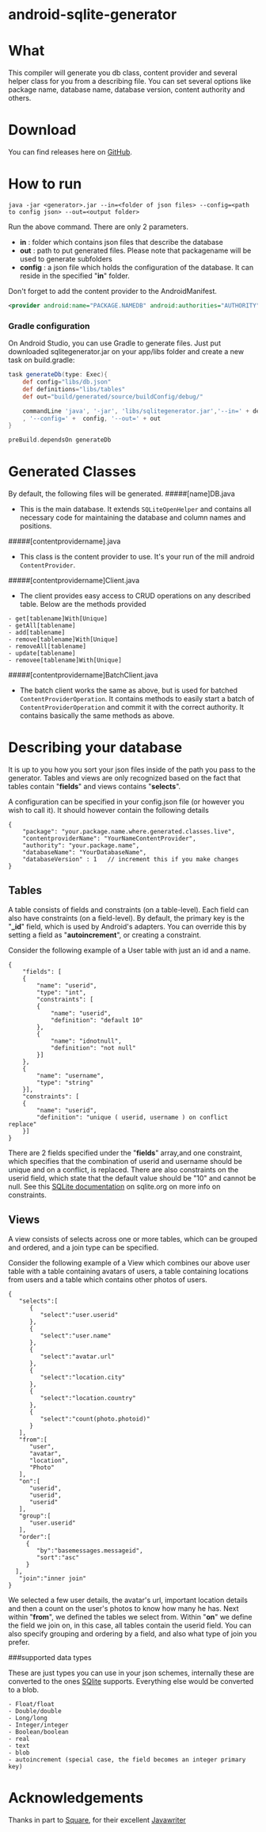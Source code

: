 android-sqlite-generator
========================

# What

This compiler will generate you db class, content provider and several helper class for you from a describing file. You can set several options like package name, database name, database version, content authority and others.

# Download

You can find releases here on [GitHub][3].

# How to run

	java -jar <generator>.jar --in=<folder of json files> --config=<path to config json> --out=<output folder>


Run the above command. There are only 2 parameters.

- **in** : folder which contains json files that describe the database
- **out** : path to put generated files. Please note that packagename will be used to generate subfolders
- **config** : a json file which holds the configuration of the database. It can reside in the specified "**in**" folder.

Don't forget to add the content provider to the AndroidManifest.

```xml
<provider android:name="PACKAGE.NAMEDB" android:authorities="AUTHORITY">
```
### Gradle configuration

On Android Studio, you can use Gradle to generate files. Just put downloaded sqlitegenerator.jar on your app/libs folder and create a new task on build.gradle:

```groovy
task generateDb(type: Exec){
    def config="libs/db.json"
    def definitions="libs/tables"
    def out="build/generated/source/buildConfig/debug/"

    commandLine 'java', '-jar', 'libs/sqlitegenerator.jar','--in=' + definitions \
    , '--config=' +  config, '--out=' + out
}

preBuild.dependsOn generateDb
```

# Generated Classes

By default, the following files will be generated.
#####[name]DB.java
- This is the main database. It extends `SQLiteOpenHelper` and contains all necessary code for maintaining the database and column names and positions.

#####[contentprovidername].java
- This class is the content provider to use. It's your run of the mill android `ContentProvider`.

#####[contentprovidername]Client.java
- The client provides easy access to CRUD operations on any described table. Below are the methods provided

```
- get[tablename]With[Unique]
- getAll[tablename]
- add[tablename]
- remove[tablename]With[Unique]
- removeAll[tablename]
- update[tablename]
- removee[tablename]With[Unique]
```

#####[contentprovidername]BatchClient.java
- The batch client works the same as above, but is used for batched `ContentProviderOperation`. It contains methods to easily start a batch of `ContentProviderOperation` and commit it with the correct authority. It contains basically the same methods as above.


# Describing your database

It is up to you how you sort your json files inside of the path you pass to the generator. Tables and views are only recognized based on the fact that tables contain "**fields**" and views contains "**selects**".

A configuration can be specified in your config.json file (or however you wish to call it). It should however contain the following details

```
{
    "package": "your.package.name.where.generated.classes.live",
    "contentproviderName": "YourNameContentProvider",
    "authority": "your.package.name",
    "databaseName": "YourDatabaseName",
    "databaseVersion" : 1	// increment this if you make changes
}
```

## Tables

A table consists of fields and constraints (on a table-level). Each field can also have constraints (on a field-level). By default, the primary key is the "**_id**" field, which is used by Android's adapters. You can override this by setting a field as "**autoincrement**", or creating a constraint.

Consider the following example of a User table with just an id and a name.
```
{
	"fields": [
	{
		"name": "userid",
		"type": "int",
		"constraints": [
		{
			"name": "userid",
			"definition": "default 10"
		},
		{
			"name": "idnotnull",
			"definition": "not null"
		}]
	},
	{
		"name": "username",
		"type": "string"
	}],
	"constraints": [
	{
		"name": "userid",
		"definition": "unique ( userid, username ) on conflict replace"
	}]
}
```
There are 2 fields specified under the "**fields**" array,and one constraint, which specifies that the combination of userid and username should be unique and on a conflict, is replaced. There are also constraints on the userid field, which state that the default value should be "10" and cannot be null. See this [SQLite documentation][4] on sqlite.org on more info on constraints.

## Views

A view consists of selects across one or more tables, which can be grouped and ordered, and a join type can be specified.

Consider the following example of a View which combines our above user table with a table containing avatars of users, a table containing locations from users and a table which contains other photos of users.

```
{
   "selects":[
      {
         "select":"user.userid"
      },
      {
         "select":"user.name"
      },
      {
         "select":"avatar.url"
      },
      {
         "select":"location.city"
      },
      {
         "select":"location.country"
      },
      {
         "select":"count(photo.photoid)"
      }
   ],
   "from":[
      "user",
      "avatar",
      "location",
      "Photo"
   ],
   "on":[
      "userid",
      "userid",
      "userid"
   ],
   "group":[
      "user.userid"
   ],
   "order":[
	 {
		"by":"basemessages.messageid",
		"sort":"asc"
	 }
  ],
   "join":"inner join"
}
```

We selected a few user details, the avatar's url, important location details and then a count on the user's photos to know how many he has. Next within "**from**", we defined the tables we select from. Within "**on**" we define the field we join on, in this case, all tables contain the userid field. You can also specify grouping and ordering by a field, and also what type of join you prefer.

###supported data types

These are just types you can use in your json schemes, internally these are converted to the ones [SQlite][5] supports. Everything else would be converted to a blob.

```
- Float/float
- Double/double
- Long/long
- Integer/integer
- Boolean/boolean
- real
- text
- blob
- autoincrement (special case, the field becomes an integer primary key)
```

# Acknowledgements

Thanks in part to [Square][1], for their excellent [Javawriter][2]

[1]:http://square.github.io/
[2]:https://github.com/square/javawriter
[3]:https://github.com/Trikke/android-sqlite-generator/releases
[4]:http://www.sqlite.org/lang_createtable.html
[5]:http://www.sqlite.org/datatype3.html
